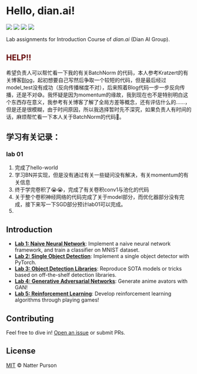 # Hello, dian.ai!

![](https://img.shields.io/badge/organization-dian.ai-orange)
![](https://img.shields.io/badge/version-1.2.0-blue)
![](https://img.shields.io/badge/license-MIT-blue)
![](https://img.shields.io/badge/test-100%-green)

Lab assignments for Introduction Course of _dian.ai_ (Dian AI Group).

## <font color="#660000">HELP!!</font> 

希望负责人可以帮忙看一下我的有关BatchNorm 的代码，本人参考Kratzert的有关博客[Blog](https://kratzert.github.io/2016/02/12/understanding-the-gradient-flow-through-the-batch-normalization-layer.html)，起初想要自己写然后争取一个较短的代码，但是最后经过model_test没有成功（反向传播梯度不对），后来照着Blog代码一步一步反向传播，还是不对😅。我怀疑是因为momentum的缘故，我到现在也不是特别明白这个东西存在意义，我参考有关博客了解了全局方差等概念，还有评估什么的……，但是还是很模糊，由于时间原因，所以我选择暂时先不深究，如果负责人有时间的话，麻烦帮忙看一下本人关于BatchNorm的代码🥳。



## 学习有关记录：

### lab 01

1. 完成了hello-world 
2. 学习BN并实现，但是没有通过有关一些疑问没有解决，有关momentum的有关信息
3. 终于学完卷积了😭😭，完成了有关卷积conv1与池化的代码
4. 关于整个卷积神经网络的代码完成了关于model部分，而优化器部分没有完成，接下来写一下SGD部分预计lab01可以完成。
5. 




## Introduction

- **[Lab 1: Naive Neural Network](lab1/README.md)**: Implement a naive neural network framework, and train a classifier on MNIST dataset.
- **[Lab 2: Single Object Detection](lab2/README.md)**: Implement a single object detector with PyTorch.
- **[Lab 3: Object Detection Libraries](lab3/README.md)**: Reproduce SOTA models or tricks based on off-the-shelf detection libraries.
- **[Lab 4: Generative Adversarial Networks](lab4/README.md)**: Generate anime avators with GAN!
- **[Lab 5: Reinforcement Learning](lab5/README.md)**: Develop reinforcement learning algorithms through playing games!


## Contributing

Feel free to dive in! [Open an issue](https://github.com/npurson/hello-dian.ai/issues/new) or submit PRs.

## License

[MIT](LICENSE) © Natter Purson
